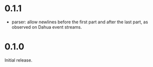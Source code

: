 # 0.1.1

*   parser: allow newlines before the first part and after the last part, as
    observed on Dahua event streams.

# 0.1.0

Initial release.